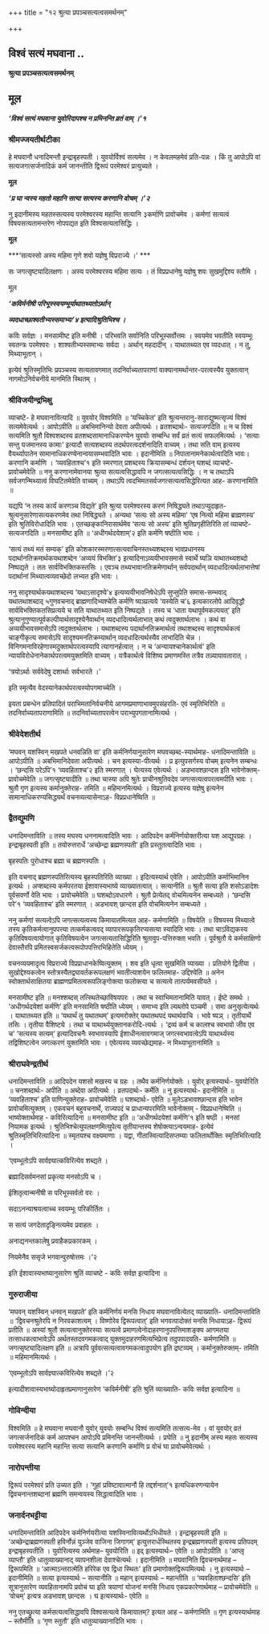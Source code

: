 +++
title = "१२ श्रुत्या प्रपञ्चसत्यत्वसमर्थनम्"

+++


## विश्वं सत्यं मघवाना ..

**श्रुत्या प्रपञ्चसत्यत्वसमर्थनम्**

## **मूल**

***‘विश्वं सत्यं मघवाना युवोरिदापश्च न प्रमिनन्ति व्रतं वाम् ।’१***

### **श्रीमज्जयतीर्थटीका**

हे मघवानौ धनादिमन्तौ इन्द्राबृहस्पती । युवयोर्विश्वं सत्यमेव । न केवलमहमेवं प्रति-पन्नः । किं तु आपोऽपि वां सत्यजगत्सर्जनादिकं कर्म जानन्तीति द्विरूपं परमेश्वरं प्रत्युच्यते ।

**मूल**

***‘प्र घा न्वस्य महतो महानि सत्या सत्यस्य करणानि वोचम् ।’२***

नु इदानीमस्य महतस्सत्यस्य परमेश्वरस्य महान्ति सत्यानि ३कर्माणि प्रावोचमेव । कर्मणां सत्यत्वं विषयसत्यतामन्तरेण नोपपद्यत इति विश्वसत्यतासिद्धिः ।

**मूल**

***‘सत्यस्सो अस्य महिमा गृणे शवो यज्ञेषु विप्रराज्ये ।’ ***

सः जगत्सृष्ट्यादिलक्षणः । अस्य परमेश्वरस्य महिमा सत्यः । तं विप्रप्रधानेषु यज्ञेषु शवः सुखमुद्दिश्य स्तौमि ।

मूल

***‘कविर्मनीषी परिभूस्स्वयम्भूर्याथातथ्यतोऽर्थान्***

***व्यदधाच्छाश्वतीभ्यस्समाभ्यः’४ इत्यादिश्रुतिभिश्च ।***

कविः सर्वज्ञः । मनसामीष्ट इति मनीषी । परिभवति सर्वानिति परिभूस्सर्वोत्तमः । स्वयमेव भवतीति स्वयम्भूः स्वतन्त्रः परमेश्वरः । शाश्वतीभ्यस्समाभ्यः सर्वदा । अर्थान् महदादीन् । याथातथ्यत एव व्यदधात् । न तु, मिथ्याभूतान् ।

इत्येवं श्रुतिस्मृतिभिः प्रपञ्चस्य सत्यतावगमात् तदनिर्वाच्यतापराणां वाक्यानामर्थान्तर-परत्वस्यैव युक्तत्वान् नागमोऽनिर्वचनीये मानमिति स्थितम् ।

### **श्रीविजयीन्द्रभिक्षु**

व्याचष्टे- हे मघवानावित्यादि ॥ युवयोर् विश्वमिति ॥ ‘यच्चिकेत’ इति श्रुत्यन्तरानु-साराद्युष्मत्सृज्यं विश्वं सत्यमेवेत्यर्थः । आपोऽपीति ॥ अबभिमानिन्यो देवता अपीत्यर्थः । व्रतशब्दार्थः- सत्यजगदिति ॥ न च विश्वं सत्यमिति श्रुतौ विश्वशब्दस्य व्रतशब्दसामानाधिकरण्येन युवयोः सम्बन्धि सर्वं व्रतं सत्यं सफलमित्यर्थः । ‘सत्याः सन्तु यजमानस्य कामाः’ इत्यादौ सत्यशब्दस्य तदर्थपरत्वदर्शनादिति वाच्यम् । तथा सति वाम् इत्यस्य वैयर्थ्यापातेन सामानाधिकरण्येनान्वयासम्भवादिति भावः । इदानीमिति ॥ निपातानामनेकार्थत्वादिति भावः। करणानि कर्माणि । ‘व्यवहिताश्च’१ इति स्मरणात् प्रशब्दस्य क्रियासम्बन्धं दर्शयन् घशब्दं व्याचष्टे- प्रावोचमेवेति ॥ ननु करणानामेवानया श्रुत्या सत्यत्वसिद्धावपि न जगत्सत्यत्वसिद्धिः । न च तथाऽपि सर्वजगन्मिथ्यात्वं विघटितमेवेति वाच्यम् । तथाऽपि त्वदभिमतसर्वजगत्सत्यत्वसिद्धेरित्यत आह- करणानामिति ॥

यद्यपि ‘न तस्य कार्यं करणञ्च विद्यते’ इति श्रुत्या परमेश्वरस्य करणं निषिद्ध्यते तथाऽप्युदाहृत-श्रुत्यनुसारेणासत्यकरणमेव तथा निषिद्ध्यते । अन्यथा ‘सत्यः सो अस्य महिमा’ ‘एष नित्यो महिमा ब्राह्मणस्य’ इति श्रुतिविरोधादिति भावः । एतच्छङ्कानिरासार्थमेव ‘सत्यः सो अस्य’ इति श्रुतिप्रगृहीतिरिति तां व्याचष्टे- सत्यजगदिति ॥ मनसामीष्ट इति ॥ ‘अधीगर्थदयेशाम्’२ इति कर्मणि षष्ठीति भावः ।

‘सत्यं तथ्यं मतं सम्यक्’ इति कोशकारस्मरणात्सत्यवाचिनस्तथ्यशब्दस्य भावप्रधानस्य पदार्थानतिक्रमार्थकयथाशब्देन ‘अव्ययं विभक्ति’३ इत्यादिनाऽव्ययीभावसमासे स्वार्थे ष्यञि याथातथ्यशब्दो निष्पद्यते । ततः सार्वविभक्तिकस्तसिः । एवञ्च तथ्यभावानतिक्रमेणार्थान् सर्वपदार्थान् व्यदधादित्यर्थलाभात्तेषां पदार्थानां मिथ्यात्वव्यवच्छेदो लभ्यत इति भावः ।

ननु सादृश्यार्थकयथाशब्दस्य ‘यथाऽसादृश्ये’४ इत्यव्ययीभावनिषेधेऽपि सुप्सुपेति समास-सम्भवाद् यथातथाशब्दाद् ५गुणवचनाद् ब्राह्मणादिभ्यश्चेति कर्मणि ष्यञ्प्रत्यये ‘यस्येति च’६ इत्यकारलोपे आदिवृद्धौ सार्वविभक्तिकतसिप्रत्यये च सति याथातथ्यत इति निष्पद्यते । तस्य च ‘धाता यथापूर्वमकल्पयत्’ इति श्रुत्यानुगुण्यात्पूर्वकल्पीयार्थसादृश्येनैवार्थान् व्यदधादित्यर्थलाभात् कथं त्वदुक्तार्थलाभः । कथं वा अव्ययीभावसमासेऽपि त्वदुक्तार्थलाभः । यथाशब्दस्य पदार्थानतिक्रमार्थत्वं तथाशब्दस्य सादृश्यार्थकत्वं चाङ्गीकृत्य समासेऽपि सादृश्यमनतिक्रम्यार्थान् व्यदधादित्यर्थस्यैव लाभादिति चेन्न । विनिगमनाविरहेणास्मदुक्तार्थपरत्वस्यापि त्यागानर्हत्वात् । न च ‘अन्यायश्चानेकार्थत्वं’ इति न्यायविरोधेनानेकार्थपरत्वमयुक्तमिति वाच्यम् । यत्रैकार्थत्वे विशिष्य प्रमाणमस्ति तत्रैव तन्न्यायावतारात् ।

‘त्रयोऽर्थाः सर्ववेदेषु दशार्थाः सर्वभारते ।’

इति स्मृत्यैव वेदस्यानेकार्थपरत्वस्योपगमाच्चेति ।

इयता प्रबन्धेन प्रतिपादितं पराभिमतानिर्वचनीये आगमप्रमाणाभावमुपसंहरति- एवं स्मृतिभिरिति ॥ तदनिर्वाच्यतापराणामिति ॥ तदनिर्वाच्यतापरत्वेन पराभ्युपगतानामित्यर्थः ।

### **श्रीवेदेशतीर्थ**

‘मघवन् यशस्विन् मखपते धनवन्निति वा’ इति कर्मनिर्णयानुसारेण मघवच्छब्द-स्यार्थमाह- धनादिमन्ताविति ॥ आपोऽपीति ॥ अबभिमानिदेवता अपीत्यर्थः । चन इत्यस्या-पीत्यर्थः । प्र इत्युपसर्गस्य वोचम् इत्यनेन सम्बन्धः । ‘छन्दसि परेऽपि’१ ‘व्यवहिताश्च’२ इति स्मरणात् । घेत्यस्य एवेत्यर्थः । अडभावश्छान्दस इति भावेनोक्तम्- प्रावोचमेवेति ॥ जगत्सृष्ट्यादीति ॥ तथा चास्या अपि श्रुतेः प्राचीनश्रुतिवदेव जगत्सत्यत्वपरत्वमपीति भावः । श्रुतौ गृण इत्यस्य कर्मानुक्तेराह- तमिति ॥ महिमानमित्यर्थः । विप्रराज्ये इत्यस्य यज्ञेषु इत्यनेन सामानाधिकरण्यसिद्ध्यर्थं वचनव्यत्यासेनाऽह- विप्रप्रधानेष्विति ॥

### **द्वैतद्युमणि** 

धनादिमन्ताविति ॥ तस्य मघस्य धननामत्वादिति भावः । आदिपदेन कर्मनिर्णयोक्तरीत्या यश आद्युपग्रहः । इन्द्राबृहस्पती इति ॥ तयोरुत्तरार्धे ‘अच्छेन्द्रा ब्रह्मणस्पती’ इति प्रस्तुतत्वादिति भावः ।

बृहस्पतिः पुरोधाश्च ब्रह्मा च ब्रह्मणस्पतिः ।

इति वचनाद् ब्रह्मणस्पतिरित्यस्य बृहस्पतिरिति व्याख्या । इदित्यस्यार्थ एवेति । आपोऽपीति कर्माभिमानिन इत्यर्थः । अप्शब्दस्य कर्मपरतया ईशावास्यभाष्ये व्याख्यातत्वात् । सत्यानीति ॥ श्रुतौ सत्या इति शसोऽडादेशः पूर्वसवर्णो वेति भावः । प्रावोचमेवेति ॥ घशब्दोऽवधारणे । श्रुतौ प्रेत्येतद् वोचमित्यनेन सम्बध्यते । ‘छन्दसि परे’१ ‘व्यवहिताश्च’ इति स्मरणात् । अडभावश् छान्दस इति वोचमित्यनेन सम्बध्यते ।

ननु कर्मणां सत्यत्वेऽपि जगत्सत्यत्वस्य किमायातमित्यत आह- कर्मणामिति ॥ विषयेति ॥ विषयस्य मिथ्यात्वे तस्य कृतिकर्मत्वानुपपत्त्या तत्कर्मकत्ववद् व्यापाररूपकृतिरप्यसत्या स्यादिति भावः । तथा चाऽविद्यकस्य कृतिविषयत्वायोगात् कृतिविषयत्वेन जगत्सत्यतासिद्धिरिति श्रुतावुप-पत्तिरुक्ता भवति । पूर्वश्रुतौ ये कर्मसाक्षिणो देवास्तैरपि प्रमितस्वसर्जकत्वरूपोपपत्तिरभिहितेति ध्येयम् ।

वचनव्ययमादृत्य विप्रराज्ये विप्रप्राधानकेष्वित्युक्तम् । शव इति धृत्वा सुखमिति व्याख्या । प्रतियोगे द्वितीया । सुखोद्देश्यकत्वेन स्तोत्रस्यैतद्व्यावर्तकरूपलक्षणं भवतीत्याशयेन फलितमाह- उद्दिश्येति ॥ अनेन स्वोक्तार्थसाक्षितया ब्राह्मणप्रमितत्वरूपलिङ्गोक्त्या फलोक्त्या च सत्यत्वे तात्पर्यमवसीयते ।

मनसामीष्ट इति ॥ मनश्शब्दस् तत्स्थितेच्छाविषयपरः । तथा च स्वाभिमतानामिति यावत् । ईष्टे समर्थः । ‘अधीगर्थदयेशां कर्मणि’ इति मनसामिति षष्ठीति ध्येयम् । समाभ्य इति ल्यब्लोपे पञ्चमी । समा अनुसृत्येत्यर्थः । याथातथ्यत इति ॥ ‘यथार्थं तु यथातथम्’ इत्यमरोक्तेर् यथातथपदं यथार्थवाचि । भावे ष्यञ् । तृतीयार्थे तसिः । तृतीया वैशिष्ट्ये । तथा च याथार्थ्ययुक्तानकरोदि-त्यर्थः । ‘द्रव्यं कर्म च कालश्च स्वभावो जीव एव च’ ‘सत्यस्य सत्यम्’ इत्यादिवचनैः स्वभावस्यापि ईशाधीनत्वावगमाज् जगत्स्वभावत्वेऽपि याथार्थ्यस्य तद्विशिष्टत्वेन जगत्करणं युक्तमिति भावः । एवेत्यस्य व्यवच्छेद्यमाह- न मिथ्याभूतानामिति ॥

### **श्रीराघवेन्द्रतीर्थ**

धनादिमन्ताविति ॥ आदिपदेन यशसो मखस्य च ग्रहः । तथैव कर्मनिर्णयोक्तेः । युवोर् इत्यस्यार्थः- युवयोरिति ॥ चनशब्दार्थः- अपीति ॥ अब्देवा अपीत्यर्थः । व्रतपदार्थः- कर्मेति ॥ नु इत्यस्यार्थः- इदानीमिति ॥ ‘व्यवहिताश्च’ इति पाणिन्युक्तेराह- प्रावोचमेवेति ॥ घशब्दार्थः- एवेति ॥ मूलेऽडभावश्छान्दस इति भावेन प्रावोचमित्युक्तम् । एकवचनं बहुवचनार्थे, राज्यपदं च प्राधान्यपरमिति भावेनोक्तम् - विप्रप्रधानेष्विति ॥
भाष्योक्तार्थमाह - कविरित्यादिना ॥ मनसामीष्ट इति ॥ ‘अधीगर्थदयेशां कर्मणि’१ इति षष्ठी । मनसां नियामक इत्यर्थः । श्रुतिभिश्चेत्युपलक्षणमित्युपेत्य तृतीयान्तस्य शेषोक्त्याऽन्वयमाह- इत्येवं श्रुतिस्मृतिभिरित्यादिना ॥ स्मृतयश्च वक्ष्यमाणाः । यद्वा, गीतास्वित्यादिसप्तम्याः फलितार्थोक्तिः स्मृतिभिरित्यादि ।

‘एवम्भूतोऽपि सार्वज्ञ्यात्कविरित्येव शब्द्यते ।

ब्रह्मादिसर्वमनसां प्रकृत्या मनसोऽपि च ।

ईशितृत्वान्मनीषी स परिभूस्सर्वतो वरः ।

सदाऽनन्याश्रयत्वाच्च स्वयम्भूः परिकीर्तितः ।

स सत्यं जगदेतादृङ्नित्यमेव प्रवाहतः ।

अनाद्यनन्तकालेषु प्रवाहैकप्रकारकम् ।

नियमेनैव ससृजे भगवान्पुरुषोत्तमः ।’२

इति ईशावास्यभाष्यानुसारेण श्रुतिं व्याचष्टे - कविः सर्वज्ञ इत्यादिना ॥

### **गुरुराजीया**

‘मघवन् यशस्विन् धनवन् मखपते’ इति कर्मनिर्णयं मनसि निधाय मघवानावित्येतद् व्याख्याति- धनादिमन्ताविति ॥ ‘द्विवचनश्रुतेरपि न निरवकाशत्वम् । विष्णोरेव द्विरूपत्वात्’ इति भगवत्पादोक्तं मनसि निधायाऽह- द्विरूपं प्रतीति ॥ अस्यां श्रुतौ सत्यत्वानुक्तेरस्याः सत्यत्वे प्रमाणत्वेनोदाहरणानुपपत्तिमाशङ्क्य आगमतया तत्साधकत्वाभावेऽपि अर्थतस्तदवगमकत्वाद् युक्तमुदाहरणमित्यभिप्रेत्य तदुपपादयति- कर्मणामिति ॥ जगत्सृष्ट्यादिलक्षण इति ॥ अत्रापि पूर्ववत्सत्यत्वावगमकत्वादुपयोग इति द्रष्टव्यम् । कर्मानुक्तेरुक्तम्- तमिति ॥ महिमानमित्यर्थः ।

‘एवम्भूतोऽपि सार्वज्ञ्यात्कविरित्येव शब्द्यते ।’२

इत्यादीशावास्यभाष्योदाहृतप्रमाणानुसारेण ‘कविर्मनीषी’ इति श्रुतिं व्याख्याति- कविः सर्वज्ञ इत्यादिना ॥

### **गोविन्दीया**

विश्वमिति ॥ हे मघवाना मघवानौ युवोर् युवयोः सम्बन्धि विश्वं सत्यमिति तत्सत्य-मेव । वां युवयोर् व्रतं जगत्सर्जनादिकं कर्म आपश्चन आपोऽपि प्रमिनन्ति जानन्तीत्यर्थः । प्रघेति ॥ नु इदानीम् अस्य महतः सत्यस्य परमेश्वरस्य महानि महान्ति सत्या सत्यानि करणानि कर्माणि प्र वोचं घा प्रावोचमेवेत्यर्थः ।

### **नारोपन्तीया**

द्विरूपं परमेश्वरं प्रति उच्यत इति । ‘गुहां प्रविष्टावात्मानौ हि तद्दर्शनात्’१ इत्यधिकरणन्यायेन द्विवचनान्तशब्दानां ब्रह्मणि समन्वयस्य सिद्धत्वादिति भावः ।

### **जनार्दनभट्टीया**

धनादिमन्ताविति आदिपदेन कर्मनिर्णयरीत्या यशस्विनावित्यर्थोऽभिधीयते । इन्द्राबृहस्पती इति ॥ ‘अच्छेन्द्राब्रह्मणस्पती हविर्नोन्नं युञ्जेव वाजिना जिगागम्’ इत्युत्तरार्धस्थितस्य इन्द्रब्रह्मणस्पती इत्यस्य प्रतिपदम् इन्द्राबृहस्पतीति । युवोरित्यस्य अर्थमाह– युवयोरिति ॥ इद् इत्यस्यार्थः– एवेति ॥ आपोऽपीति ॥ ‘आप्लृ व्याप्तौ’ इति धातुव्याख्यानाद् व्यापनशीला देवाश्चेत्यर्थः । इदानीमिति ॥ मघवानिति द्विवचनार्थमाह – द्विरूपमिति ॥ ‘आत्माऽन्तरात्मेति हरिरेक एव द्विधा स्थितः’ इति प्रमाणोक्तद्विरूपमित्यर्थः । नु इत्यस्यार्थः – इदानीमिति ॥ सत्या इत्यस्यार्थः – सत्यानीति ॥ महान् इत्यस्यार्थः – महान्तीति ॥ ‘व्यवहिताश्छन्दसि’ इति सूत्रानुसारेण व्यवहितानामपि प्रवोचं घा इति त्रयाणां योजनां मनसि निधाय एकप्रकारेणार्थमाह – प्रावोचमेवेति ॥ ‘वोचम्’ इत्यत्र अडभावश् छान्दसः । घ इत्यस्यार्थः- एवेति ॥

ननु एतच्छ्रुत्या कर्मसत्यत्वसिद्धावपि विश्वसत्यत्वे किमायातम्? इत्यत आह – कर्मणामिति ॥ गृण इत्यस्यार्थमाह – स्तौमीति ॥ ‘गृण स्तुतौ’ इति धातुव्याख्यानादिति भावः ।

